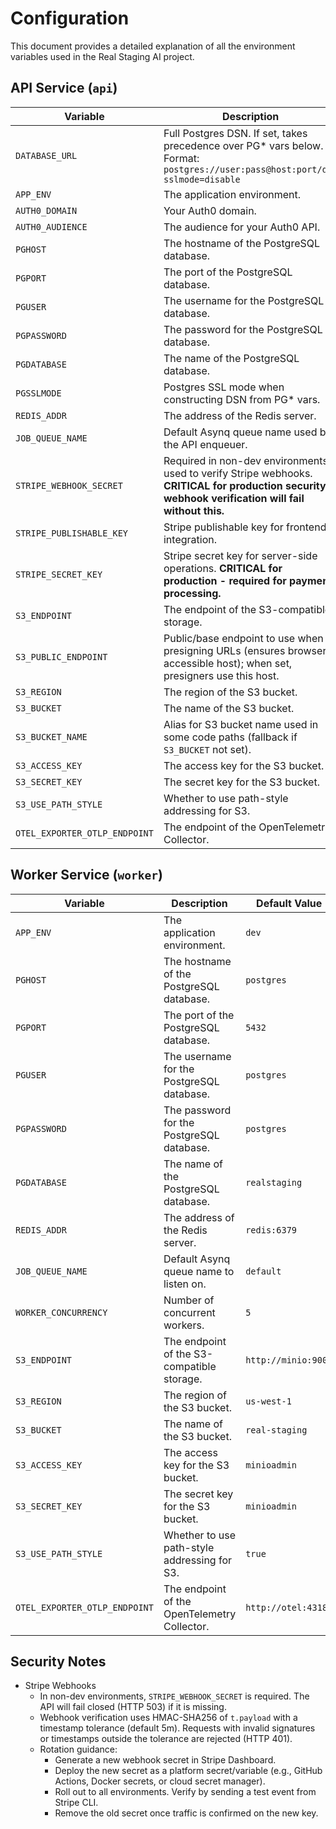 # Configuration

This document provides a detailed explanation of all the environment variables used in the Real Staging AI project.

## API Service (`api`)

| Variable                      | Description                                                                                                                                           | Default Value                      |
| ----------------------------- | ----------------------------------------------------------------------------------------------------------------------------------------------------- | ---------------------------------- |
| `DATABASE_URL`                | Full Postgres DSN. If set, takes precedence over PG\* vars below. Format: `postgres://user:pass@host:port/db?sslmode=disable`                         |                                    |
| `APP_ENV`                     | The application environment.                                                                                                                          | `dev`                              |
| `AUTH0_DOMAIN`                | Your Auth0 domain.                                                                                                                                    |                                    |
| `AUTH0_AUDIENCE`              | The audience for your Auth0 API.                                                                                                                      | `https://api.realstaging.local` |
| `PGHOST`                      | The hostname of the PostgreSQL database.                                                                                                              | `postgres`                         |
| `PGPORT`                      | The port of the PostgreSQL database.                                                                                                                  | `5432`                             |
| `PGUSER`                      | The username for the PostgreSQL database.                                                                                                             | `postgres`                         |
| `PGPASSWORD`                  | The password for the PostgreSQL database.                                                                                                             | `postgres`                         |
| `PGDATABASE`                  | The name of the PostgreSQL database.                                                                                                                  | `realstaging`                   |
| `PGSSLMODE`                   | Postgres SSL mode when constructing DSN from PG\* vars.                                                                                               | `disable`                          |
| `REDIS_ADDR`                  | The address of the Redis server.                                                                                                                      | `redis:6379`                       |
| `JOB_QUEUE_NAME`              | Default Asynq queue name used by the API enqueuer.                                                                                                    | `default`                          |
| `STRIPE_WEBHOOK_SECRET`       | Required in non-dev environments; used to verify Stripe webhooks. **CRITICAL for production security - webhook verification will fail without this.** |                                    |
| `STRIPE_PUBLISHABLE_KEY`      | Stripe publishable key for frontend integration.                                                                                                      |                                    |
| `STRIPE_SECRET_KEY`           | Stripe secret key for server-side operations. **CRITICAL for production - required for payment processing.**                                          |                                    |
| `S3_ENDPOINT`                 | The endpoint of the S3-compatible storage.                                                                                                            | `http://minio:9000`                |
| `S3_PUBLIC_ENDPOINT`          | Public/base endpoint to use when presigning URLs (ensures browser-accessible host); when set, presigners use this host.                               |                                    |
| `S3_REGION`                   | The region of the S3 bucket.                                                                                                                          | `us-west-1`                        |
| `S3_BUCKET`                   | The name of the S3 bucket.                                                                                                                            | `real-staging`                  |
| `S3_BUCKET_NAME`              | Alias for S3 bucket name used in some code paths (fallback if `S3_BUCKET` not set).                                                                   |                                    |
| `S3_ACCESS_KEY`               | The access key for the S3 bucket.                                                                                                                     | `minioadmin`                       |
| `S3_SECRET_KEY`               | The secret key for the S3 bucket.                                                                                                                     | `minioadmin`                       |
| `S3_USE_PATH_STYLE`           | Whether to use path-style addressing for S3.                                                                                                          | `true`                             |
| `OTEL_EXPORTER_OTLP_ENDPOINT` | The endpoint of the OpenTelemetry Collector.                                                                                                          | `http://otel:4318`                 |

## Worker Service (`worker`)

| Variable                      | Description                                  | Default Value       |
| ----------------------------- | -------------------------------------------- | ------------------- |
| `APP_ENV`                     | The application environment.                 | `dev`               |
| `PGHOST`                      | The hostname of the PostgreSQL database.     | `postgres`          |
| `PGPORT`                      | The port of the PostgreSQL database.         | `5432`              |
| `PGUSER`                      | The username for the PostgreSQL database.    | `postgres`          |
| `PGPASSWORD`                  | The password for the PostgreSQL database.    | `postgres`          |
| `PGDATABASE`                  | The name of the PostgreSQL database.         | `realstaging`    |
| `REDIS_ADDR`                  | The address of the Redis server.             | `redis:6379`        |
| `JOB_QUEUE_NAME`              | Default Asynq queue name to listen on.       | `default`           |
| `WORKER_CONCURRENCY`          | Number of concurrent workers.                | `5`                 |
| `S3_ENDPOINT`                 | The endpoint of the S3-compatible storage.   | `http://minio:9000` |
| `S3_REGION`                   | The region of the S3 bucket.                 | `us-west-1`         |
| `S3_BUCKET`                   | The name of the S3 bucket.                   | `real-staging`   |
| `S3_ACCESS_KEY`               | The access key for the S3 bucket.            | `minioadmin`        |
| `S3_SECRET_KEY`               | The secret key for the S3 bucket.            | `minioadmin`        |
| `S3_USE_PATH_STYLE`           | Whether to use path-style addressing for S3. | `true`              |
| `OTEL_EXPORTER_OTLP_ENDPOINT` | The endpoint of the OpenTelemetry Collector. | `http://otel:4318`  |

## Security Notes

- Stripe Webhooks
  - In non-dev environments, `STRIPE_WEBHOOK_SECRET` is required. The API will fail closed (HTTP 503) if it is missing.
  - Webhook verification uses HMAC-SHA256 of `t.payload` with a timestamp tolerance (default 5m). Requests with invalid signatures or timestamps outside the tolerance are rejected (HTTP 401).
  - Rotation guidance:
    - Generate a new webhook secret in Stripe Dashboard.
    - Deploy the new secret as a platform secret/variable (e.g., GitHub Actions, Docker secrets, or cloud secret manager).
    - Roll out to all environments. Verify by sending a test event from Stripe CLI.
    - Remove the old secret once traffic is confirmed on the new key.
